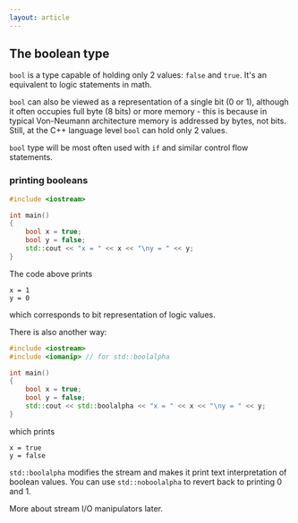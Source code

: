 ```yaml
---
layout: article
---
```


## The boolean type

`bool` is a type capable of holding only 2 values: `false` and `true`. It's an equivalent to logic statements in math.

`bool` can also be viewed as a representation of a single bit (0 or 1), although it often occupies full byte (8 bits) or more memory - this is because in typical Von-Neumann architecture memory is addressed by bytes, not bits. Still, at the C++ language level `bool` can hold only 2 values.

`bool` type will be most often used with `if` and similar control flow statements.

### printing booleans

```c++
#include <iostream>

int main()
{
    bool x = true;
    bool y = false;
    std::cout << "x = " << x << "\ny = " << y;
}
```

The code above prints

```
x = 1
y = 0
```

which corresponds to bit representation of logic values.

There is also another way:

```c++
#include <iostream>
#include <iomanip> // for std::boolalpha

int main()
{
    bool x = true;
    bool y = false;
    std::cout << std::boolalpha << "x = " << x << "\ny = " << y;
}
```

which prints

```
x = true
y = false
```

`std::boolalpha` modifies the stream and makes it print text interpretation of boolean values. You can use `std::noboolalpha` to revert back to printing 0 and 1.

More about stream I/O manipulators later.

